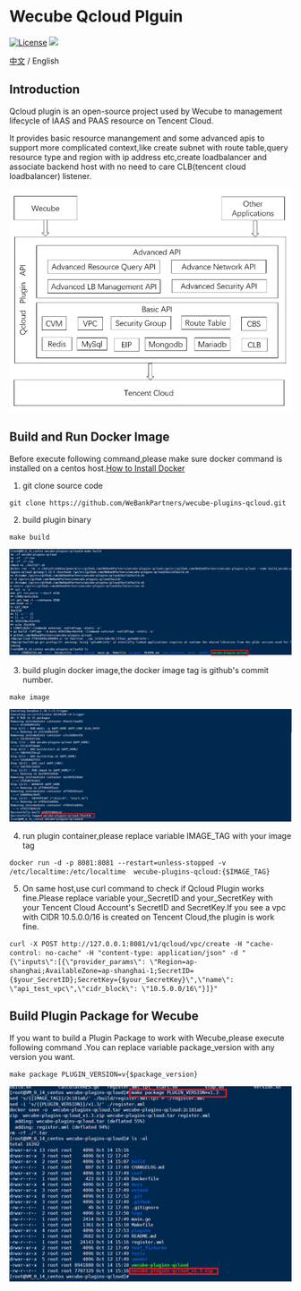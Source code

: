# Wecube Qcloud Plguin
[![License](https://img.shields.io/badge/License-Apache%202.0-blue.svg)](https://opensource.org/licenses/Apache-2.0)
![](https://img.shields.io/badge/language-golang-orang.svg)

[中文](README.md) / English

## Introduction

Qcloud plugin is an open-source project used by Wecube to management lifecycle of IAAS and PAAS resource on Tencent Cloud.

It provides basic resource manangement and some advanced apis to support more complicated context,like create subnet with route table,query resource type and region with ip address etc,create loadbalancer and associate backend host with no need to care CLB(tencent cloud loadbalancer) listener.

<img src="./docs/compile/images/plugin_function_en.png" />


## Build and Run Docker Image

Before execute following command,please make sure docker command is installed on a centos host.[How to Install Docker](https://docs.docker.com/install/linux/docker-ce/centos/)

1. git clone source code 
```
git clone https://github.com/WeBankPartners/wecube-plugins-qcloud.git
```

2. build plugin binary
```
make build 
```
![qcloud_build](docs/compile/images/qcloud_build.png)

3. build plugin docker image,the docker image tag is github's commit number.
```
make image
```
![qcloud_image](docs/compile/images/qcloud_image.png)

4. run plugin container,please replace variable IMAGE_TAG with your image tag
```
docker run -d -p 8081:8081 --restart=unless-stopped -v /etc/localtime:/etc/localtime  wecube-plugins-qcloud:{$IMAGE_TAG}
```

5. On same host,use curl command to check if Qcloud Plugin works fine.Please replace variable your_SecretID and your_SecretKey with your Tencent Cloud Account's SecretID and SecretKey.If you see a vpc with CIDR 10.5.0.0/16 is created on Tencent Cloud,the plugin is work fine.
```
curl -X POST http://127.0.0.1:8081/v1/qcloud/vpc/create -H "cache-control: no-cache" -H "content-type: application/json" -d "{\"inputs\":[{\"provider_params\": \"Region=ap-shanghai;AvailableZone=ap-shanghai-1;SecretID={$your_SecretID};SecretKey={$your_SecretKey}\",\"name\": \"api_test_vpc\",\"cidr_block\": \"10.5.0.0/16\"}]}"
```

## Build Plugin Package for Wecube

If you want to build a Plugin Package to work with Wecube,please execute following command .You can replace variable package_version with any version you want.
```
make package PLUGIN_VERSION=v{$package_version}
```
![qcloud_package](docs/compile/images/qcloud_plugin_package.png)




